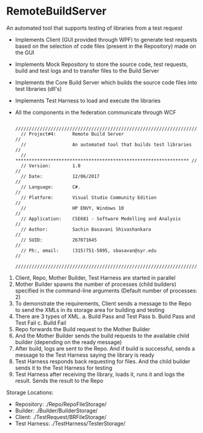 # RemoteBuildServer
An automated tool that supports testing of libraries from a test request

* Implements Client (GUI provided through WPF) to generate test requests based on the selection of code files (present in the Repository) made on the GUI
* Implements Mock Repository to store the source code, test requests, build and test logs and to transfer files to the Build Server
* Implements the Core Build Server which builds the source code files into test libraries (dll's)
* Implements Test Harness to load and execute the libraries
* All the components in the federation communicate through WCF

		//////////////////////////////////////////////////////////////////////
		// Project#4:      Remote Build Server                              //
		//                 An automated tool that builds test libraries     //
		// **************************************************************** //
		// Version:        1.0                                              //
		// Date:           12/06/2017                                       //
		// Language:       C#.                                              //
		// Platform:       Visual Studio Community Edition                  //
		//                 HP ENVY, Windows 10                              //
		// Application:    CSE681 - Software Modelling and Analysis         //
		// Author:         Sachin Basavani Shivashankara                    //
		// SUID:           267871645                                        //
		// Ph:, email:     (315)751-5895, sbasavan@syr.edu                  //
		//////////////////////////////////////////////////////////////////////

1. Client, Repo, Mother Builder, Test Harness are started in parallel
2. Mother Builder spawns the number of processes (child builders) specified in the command-line arguments (Default number of processes: 2)
3. To demonstrate the requirements, Client sends a message to the Repo to send the XMLs in its storage area for building and testing
4. There are 3 types of XML. a. Build Pass and Test Pass
							 b. Build Pass and Test Fail
							 c. Build Fail
5. Repo forwards the Build request to the Mother Builder
6. And the Mother Builder sends the build requests to the available child builder (depending on the ready message)
7. After build, logs are sent to the Repo. And if build is successful, sends a message to the Test Harness saying the library is ready
8. Test Harness responds back requesting for files. And the child builder sends it to the Test Harness for testing
9. Test Harness after receiving the library, loads it, runs it and logs the result. Sends the result to the Repo


Storage Locations:
- Repository: ./Repo/RepoFileStorage/
- Builder: ./Builder/BuilderStorage/
- Client: ./TestRequest/BRFileStorage/
- Test Harness: ./TestHarness/TesterStorage/
